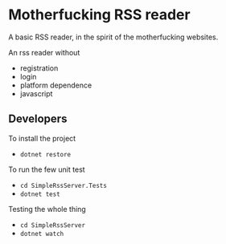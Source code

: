 # Motherfucking RSS reader

A basic RSS reader, in the spirit of the motherfucking websites.

An rss reader without
- registration
- login
- platform dependence
- javascript

## Developers

To install the project
- `dotnet restore`

To run the few unit test
- `cd SimpleRssServer.Tests`
- `dotnet test`

Testing the whole thing
- `cd SimpleRssServer`
- `dotnet watch`
